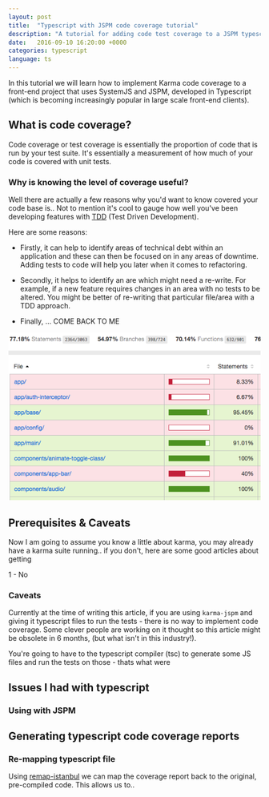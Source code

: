 ```yaml
---
layout: post
title:  "Typescript with JSPM code coverage tutorial"
description: "A tutorial for adding code test coverage to a JSPM typescript project with Karma"
date:   2016-09-10 16:20:00 +0000
categories: typescript
language: ts
---
```


In this tutorial we will learn how to implement Karma code coverage to a front-end project that uses SystemJS and JSPM, developed in Typescript (which is becoming increasingly popular in large scale front-end clients).

## What is code coverage?

Code coverage or test coverage is essentially the proportion of code that is run by your test suite. It's essentially a measurement of how much of your code is covered with unit tests.

### Why is knowing the level of coverage useful?

Well there are actually a few reasons why you'd want to know covered your code base is.. Not to mention it's cool to gauge how well you've been developing features with [TDD][Test driven development information] (Test Driven Development).

Here are some reasons:

- Firstly, it can help to identify areas of technical debt within an application and these can then be focused on in any areas of downtime. Adding tests to code will help you later when it comes to refactoring.

- Secondly, it helps to identify an are which might need a re-write. For example, if a new feature requires changes in an area with no tests to be altered. You might be better of re-writing that particular file/area with a TDD approach.

- Finally, ... COME BACK TO ME

![Typescript code coverage html report example](/images/typescript-code-coverage-example.png)

## Prerequisites & Caveats

Now I am going to assume you know a little about karma, you may already have a karma suite running.. if you don't, here are some good articles about getting

1 - No

### Caveats

Currently at the time of writing this article, if you are using `karma-jspm` and giving it typescript files to run the tests - there is no way to implement code coverage. Some clever people are working on it thought so this article might be obsolete in 6 months, (but what isn't in this industry!).

You're going to have to the typescript compiler (tsc) to generate some JS files and run the tests on those - thats what were

## Issues I had with typescript

### Using with JSPM



## Generating typescript code coverage reports

### Re-mapping typescript file

Using [remap-istanbul][remap-istanbul] we can map the coverage report back to the original, pre-compiled code. This allows us to..


[remap-istanbul]: [https://github.com/SitePen/remap-istanbul]
[Test driven development information]:[http://agiledata.org/essays/tdd.html]
